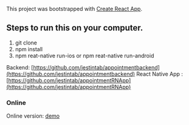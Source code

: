 This project was bootstrapped with [Create React App](https://github.com/facebook/create-react-app).

## Steps to run this on your computer.

1. git clone 
2. npm install
3. npm reat-native run-ios or npm reat-native run-android


Backend: [https://github.com/jestintab/appointmentbackend](https://github.com/jestintab/appointmentbackend)
React Native App :[https://github.com/jestintab/appointmentRNApp](https://github.com/jestintab/appointmentRNApp)

### Online 

Online version: [demo](https://confident-clarke-3162e3.netlify.app/dashboard)
